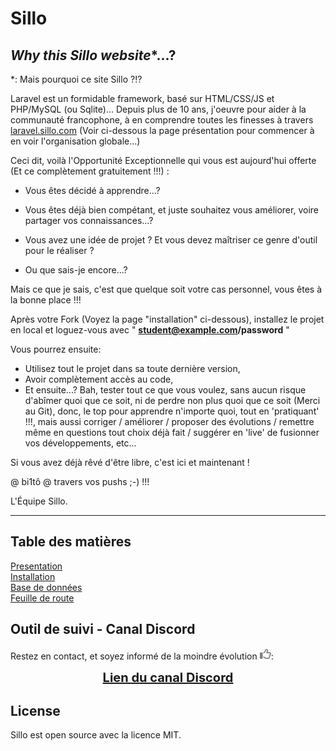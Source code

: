 # Sillo

## *Why this Sillo website**...?

 *: Mais pourquoi ce site Sillo ?!?
 
Laravel est un formidable framework, basé sur HTML/CSS/JS et PHP/MySQL (ou Sqlite)...
Depuis plus de 10 ans, j'oeuvre pour aider à la communauté francophone, à en comprendre toutes les finesses à travers [laravel.sillo.com](laravel.sillo.com) (Voir ci-dessous la page présentation pour commencer à en voir l'organisation globale...)

Ceci dit, voilà l'Opportunité Exceptionnelle qui vous est aujourd'hui offerte (Et ce complètement gratuitement !!!) :

- Vous êtes décidé à apprendre...? 
  
- Vous êtes déjà bien compétant, et juste souhaitez vous améliorer, voire partager vos connaissances...?

- Vous avez une idée de projet ? Et vous devez maîtriser ce genre d'outil pour le réaliser ?

- Ou que sais-je encore...?

Mais ce que je sais, c'est que quelque soit votre cas personnel, vous êtes à la bonne place !!!

Après votre Fork (Voyez la page "installation" ci-dessous), installez le projet en local et loguez-vous avec " **student@example.com/password** "

Vous pourrez ensuite:

- Utilisez tout le projet dans sa toute dernière version,
- Avoir complètement accès au code,
- Et ensuite...? Bah, tester tout ce que vous voulez, sans aucun risque d'abîmer quoi que ce soit, ni de perdre non plus quoi que ce soit (Merci au Git), donc, le top pour apprendre n'importe quoi, tout en 'pratiquant' !!!, mais aussi corriger / améliorer / proposer des évolutions / remettre même en questions tout choix déjà fait / suggérer en 'live' de fusionner vos développements, etc...

Si vous avez déjà rêvé d'être libre, c'est ici et maintenant !

@ bi1tô @ travers vos pushs ;-) !!!

L'Équipe Sillo.

--- 



## Table des matières

[Presentation](doc/presentation.md)<br>
[Installation](doc/installation.md)<br>
[Base de données](doc/database.md)<br>
[Feuille de route](doc/roadmap.md)


## Outil de suivi - Canal Discord

Restez en contact, et soyez informé de la moindre évolution <svg xmlns="http://www.w3.org/2000/svg" viewBox="0 0 512 512" width="18" ><!--!Font Awesome Free 6.5.2 by @fontawesome - https://fontawesome.com License - https://fontawesome.com/license/free Copyright 2024 Fonticons, Inc.--><path fill="grey" d="M323.8 34.8c-38.2-10.9-78.1 11.2-89 49.4l-5.7 20c-3.7 13-10.4 25-19.5 35l-51.3 56.4c-8.9 9.8-8.2 25 1.6 33.9s25 8.2 33.9-1.6l51.3-56.4c14.1-15.5 24.4-34 30.1-54.1l5.7-20c3.6-12.7 16.9-20.1 29.7-16.5s20.1 16.9 16.5 29.7l-5.7 20c-5.7 19.9-14.7 38.7-26.6 55.5c-5.2 7.3-5.8 16.9-1.7 24.9s12.3 13 21.3 13L448 224c8.8 0 16 7.2 16 16c0 6.8-4.3 12.7-10.4 15c-7.4 2.8-13 9-14.9 16.7s.1 15.8 5.3 21.7c2.5 2.8 4 6.5 4 10.6c0 7.8-5.6 14.3-13 15.7c-8.2 1.6-15.1 7.3-18 15.2s-1.6 16.7 3.6 23.3c2.1 2.7 3.4 6.1 3.4 9.9c0 6.7-4.2 12.6-10.2 14.9c-11.5 4.5-17.7 16.9-14.4 28.8c.4 1.3 .6 2.8 .6 4.3c0 8.8-7.2 16-16 16H286.5c-12.6 0-25-3.7-35.5-10.7l-61.7-41.1c-11-7.4-25.9-4.4-33.3 6.7s-4.4 25.9 6.7 33.3l61.7 41.1c18.4 12.3 40 18.8 62.1 18.8H384c34.7 0 62.9-27.6 64-62c14.6-11.7 24-29.7 24-50c0-4.5-.5-8.8-1.3-13c15.4-11.7 25.3-30.2 25.3-51c0-6.5-1-12.8-2.8-18.7C504.8 273.7 512 257.7 512 240c0-35.3-28.6-64-64-64l-92.3 0c4.7-10.4 8.7-21.2 11.8-32.2l5.7-20c10.9-38.2-11.2-78.1-49.4-89zM32 192c-17.7 0-32 14.3-32 32V448c0 17.7 14.3 32 32 32H96c17.7 0 32-14.3 32-32V224c0-17.7-14.3-32-32-32H32z"/></svg>:

<div align ="center" style="font-weight: bold">
  <a style="font-size: 20px; font-weight: bold" href="https://discord.com/channels/423853760939556865/1253369416477835307" target="_blank">Lien du canal Discord
</a></div>

## License

Sillo est open source avec la licence MIT.
